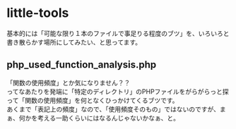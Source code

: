 # little-tools

基本的には「可能な限り１本のファイルで事足りる程度のブツ」を、いろいろと書き散らかす場所にしてみたい、と思ってます。

## php_used_function_analysis.php

「関数の使用頻度」とか気になりません？？    
ってなあたりを発端に「特定のディレクトリ」のPHPファイルをがらがらっと探って「関数の使用頻度」を何となくひっかけてくるブツです。    
あくまで「表記上の頻度」なので、「使用頻度そのもの」ではないのですが、まぁ、何かを考える一助くらいにはなるんじゃないかなぁ、と。

